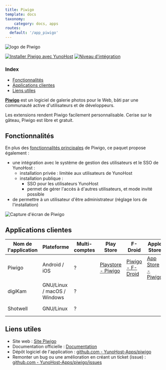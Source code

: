```yaml
---
title: Piwigo
template: docs
taxonomy:
    category: docs, apps
routes:
  default: '/app_piwigo'
---
```


![logo de Piwigo](image://piwigo.org.svg?resize=,80)

[![Installer Piwigo avec YunoHost](https://install-app.yunohost.org/install-with-yunohost.png)](https://install-app.yunohost.org/?app=piwigo) [![Niveau d'intégration](https://dash.yunohost.org/integration/piwigo.svg)](https://dash.yunohost.org/appci/app/piwigo)

### Index

- [Fonctionnalités](#fonctionnalités)
- [Applications clientes](#applications-clientes)
- [Liens utiles](#liens-utiles)

**[Piwigo](https://fr.piwigo.org)** est un logiciel de galerie photos pour le Web, bâti par une communauté active d'utilisateurs et de développeurs.

Les extensions rendent Piwigo facilement personnalisable. Cerise sur le gâteau, Piwigo est libre et gratuit.

## Fonctionnalités

En plus des [fonctionnalités principales](https://fr.piwigo.org/fonctionnalites) de Piwigo, ce paquet propose également :

* une intégration avec le système de gestion des utilisateurs et le SSO de YunoHost :
   * installation privée : limitée aux utilisateurs de YunoHost
   * installation publique :
      * SSO pour les utilisateurs YunoHost
      * permet de gérer l'accès à d'autres utilisateurs, et mode invité possible
* de permettre à un utilisateur d'être administrateur (réglage lors de l'installation)

![Capture d'écran de Piwigo](image://piwigo_screenshot.jpg)

## Applications clientes

| Nom de l'application | Plateforme | Multi-comptes | Play Store | F-Droid | Apple Store | Autre |
|-----------------------|------------|---------------|------------|---------|-------------|---------|
| Piwigo | Android / iOS | ? | [Playstore - Piwigo](https://play.google.com/store/apps/details?id=org.piwigo.android&hl=fr) | [Piwigo - F-Droid](https://f-droid.org/packages/org.piwigo.android/)| [App Store - Piwigo](https://apps.apple.com/fr/app/piwigo/id472225196) |  |
| digiKam | GNU/Linux / macOS / Windows | ? |    |    |    | [digiKam Download](https://www.digikam.org/download/) |
| Shotwell | GNU/Linux | ? |    |    |    | [Install Shotwell](https://wiki.gnome.org/Apps/Shotwell/BuildingAndInstalling) |

## Liens utiles

+ Site web : [Site Piwigo](https://fr.piwigo.org)
+ Documentation officielle : [Documentation](https://piwigo.org/doc/doku.php)
+ Dépôt logiciel de l'application : [github.com - YunoHost-Apps/piwigo](https://github.com/YunoHost-Apps/piwigo_ynh)
+ Remonter un bug ou une amélioration en créant un ticket (issue) : [github.com - YunoHost-Apps/piwigo/issues](https://github.com/YunoHost-Apps/piwigo_ynh/issues)
